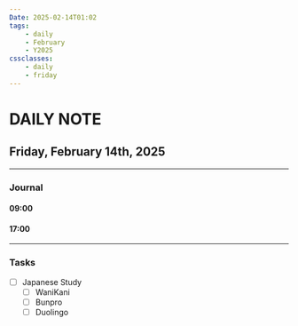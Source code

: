 ```yaml
---
Date: 2025-02-14T01:02
tags:
    - daily
    - February
    - Y2025
cssclasses:
    - daily
    - friday
---
```

# DAILY NOTE
## Friday, February 14th, 2025
***
### Journal

#### 09:00

#### 17:00

***
### Tasks
- [ ] Japanese Study
    - [ ] WaniKani
    - [ ] Bunpro
    - [ ] Duolingo